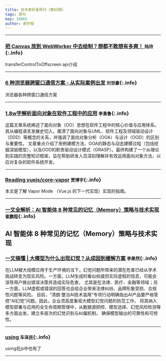 ```yaml
---
title: 技术爱好者周刊（第65期）
tags: 周刊
key: 10065
author: 谢宇翔
---
```

---

### [把 Canvas 放到 WebWorker 中去绘制？想都不敢想有多爽！ ](https://mp.weixin.qq.com/s/bUY0xxOfIN2UZVbvnAEgvA) `陆欣`{:.info}

transferControlToOffscreen api介绍

---
### [6 种浏览器跨窗口通信方案 - 从实际案例出发](https://juejin.cn/post/7379121513420308517) `刘世豪`{:.info}

浏览器各种跨窗口通信方案

---
### [1.8w字解析面向对象在软件工程中的应用](https://mp.weixin.qq.com/s/EkMK_xuLoAHuI--65trynw) `李勇鲁`{:.info}

这篇文章系统阐述了面向对象（OO）思想在软件工程中的核心价值与应用体系。其从编程语言发展史切入，厘清了面向对象与UML、软件工程及领域驱动设计（DDD）等概念的关系，并强调了面向对象分析（OOA）与设计（OOD）的区别与重要性。
文章重点介绍了用例建模方法、OOA的静态与动态建模过程（包括挖掘深层模型），以及OOD的职责驱动设计模式（GRASP）。最终构建了一个从理论到实践的完整知识框架，旨在帮助研发人员深刻理解并有效运用面向对象方法，以应对复杂的软件系统开发。

---
### [Reading vuejs/core-vapor](https://ubugeeei.github.io/reading-vuejs-core-vapor) `贾博宇`{:.info}

本文是了解 Vapor Mode （Vue.js 的下一代实现）实现的指南。

---
### [一文全解析：AI 智能体 8 种常见的记忆（Memory）策略与技术实现](https://mp.weixin.qq.com/s/29SXiWyRgIZNGgpY3E0jdw) `崔鹏程`{:.info}

AI 智能体 8 种常见的记忆（Memory）策略与技术实现
---
### [一文搞懂 | 大模型为什么出现幻觉？从成因到缓解方案](https://juejin.cn/post/7527108517720883252?searchId=2025092611103032544F9022F91CAC975B) `李果然`{:.info}

在LLM被大规模应用于生产环境的当下，幻觉问题所带来的潜在危害已经从学术挑战转变为现实风险。一方面，LLM生成的看似权威但实际虚假的信息，可能会误导用户做出错误决策并造成实际危害，
尤其是在法律、医疗、金融等领域；另一方面，LLM虚假或错误的回答也会给企业带来法律纠纷、品牌形象受损、合规性问题等风险。
目前，“清朗·整治AI技术滥用”专项行动明确指出AI产品要严格管控“AI幻觉”问题。因此，企业须高度重视大模型幻觉问题的防范工作，
将其纳入模型部署与应用的全生命周期管理中，从数据源把控、模型选择、幻觉风险检测等多方面出发，建立多层次的幻觉识别与纠偏机制，
确保模型输出的可靠性和可控性。

---

### [using ](https://developer.mozilla.org/en-US/docs/Web/JavaScript/Reference/Statements/using) `车泽民`{:.info}

using在js中也有了

---
